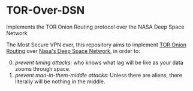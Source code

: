 # TOR-Over-DSN
Implements the TOR Onion Routing protocol over the NASA Deep Space Network

The Most Secure VPN ever, this repository aims to implement [TOR Onion Routing](https://www.torproject.org/) over [Nasa's Deep Space Network](https://en.wikipedia.org/wiki/NASA_Deep_Space_Network), in order to:

0. *prevent timing attacks:* who knows what lag will be like as your data zooms through space. 
0. *prevent man-in-them-middle attacks:* Unless there are aliens, there literally will be nothing in the middle. 
